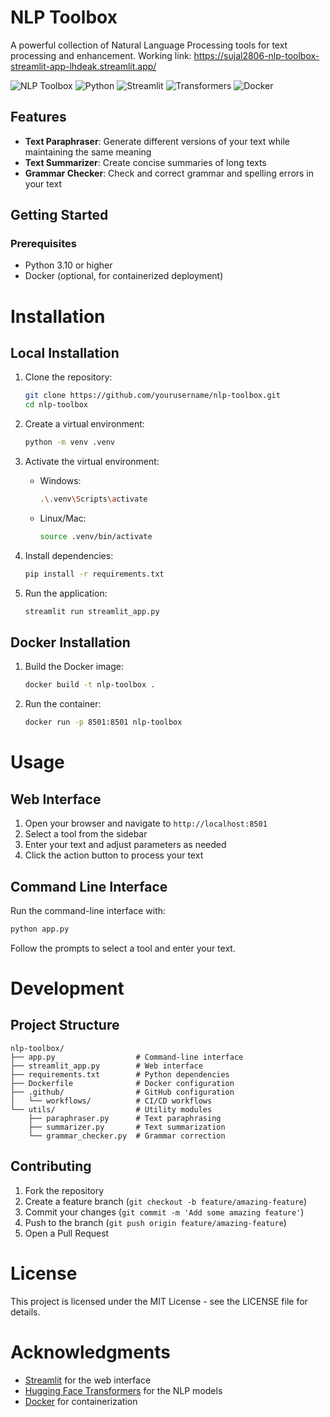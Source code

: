 # NLP Toolbox

A powerful collection of Natural Language Processing tools for text processing and enhancement.
Working link: https://sujal2806-nlp-toolbox-streamlit-app-lhdeak.streamlit.app/

![NLP Toolbox](https://img.shields.io/badge/NLP-Toolbox-blue)
![Python](https://img.shields.io/badge/Python-3.10-blue)
![Streamlit](https://img.shields.io/badge/Streamlit-1.24.0-red)
![Transformers](https://img.shields.io/badge/Transformers-4.30.0-orange)
![Docker](https://img.shields.io/badge/Docker-Available-blue)

## Features

- **Text Paraphraser**: Generate different versions of your text while maintaining the same meaning
- **Text Summarizer**: Create concise summaries of long texts
- **Grammar Checker**: Check and correct grammar and spelling errors in your text

## Getting Started

### Prerequisites

- Python 3.10 or higher
- Docker (optional, for containerized deployment)

# Installation

## Local Installation

1. Clone the repository:
   ```bash
   git clone https://github.com/yourusername/nlp-toolbox.git
   cd nlp-toolbox
   ```

2. Create a virtual environment:
   ```bash
   python -m venv .venv
   ```

3. Activate the virtual environment:
   - Windows:
     ```bash
     .\.venv\Scripts\activate
     ```
   - Linux/Mac:
     ```bash
     source .venv/bin/activate
     ```

4. Install dependencies:
   ```bash
   pip install -r requirements.txt
   ```

5. Run the application:
   ```bash
   streamlit run streamlit_app.py
   ```

## Docker Installation

1. Build the Docker image:
   ```bash
   docker build -t nlp-toolbox .
   ```

2. Run the container:
   ```bash
   docker run -p 8501:8501 nlp-toolbox
   ```

# Usage

## Web Interface

1. Open your browser and navigate to `http://localhost:8501`
2. Select a tool from the sidebar
3. Enter your text and adjust parameters as needed
4. Click the action button to process your text

## Command Line Interface

Run the command-line interface with:
```bash
python app.py
```

Follow the prompts to select a tool and enter your text.

# Development

## Project Structure

```
nlp-toolbox/
├── app.py                  # Command-line interface
├── streamlit_app.py        # Web interface
├── requirements.txt        # Python dependencies
├── Dockerfile              # Docker configuration
├── .github/                # GitHub configuration
│   └── workflows/          # CI/CD workflows
└── utils/                  # Utility modules
    ├── paraphraser.py      # Text paraphrasing
    ├── summarizer.py       # Text summarization
    └── grammar_checker.py  # Grammar correction
```

## Contributing

1. Fork the repository
2. Create a feature branch (`git checkout -b feature/amazing-feature`)
3. Commit your changes (`git commit -m 'Add some amazing feature'`)
4. Push to the branch (`git push origin feature/amazing-feature`)
5. Open a Pull Request

# License

This project is licensed under the MIT License - see the LICENSE file for details.

# Acknowledgments

- [Streamlit](https://streamlit.io/) for the web interface
- [Hugging Face Transformers](https://huggingface.co/transformers/) for the NLP models
- [Docker](https://www.docker.com/) for containerization 
